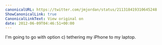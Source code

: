 ```yaml
---
canonicalURL: https://twitter.com/jmjordan/status/211318419310645248
ShowCanonicalLink: true
CanonicalLinkText: View original on
date: 2012-06-09T04:46:51+00:00
---
```

I'm going to go with option c) tethering my iPhone to my laptop.